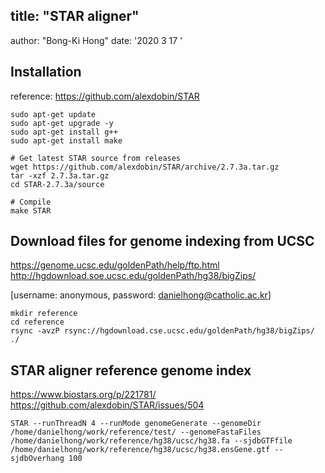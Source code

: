 title: "STAR aligner"
---
author: "Bong-Ki Hong"
date: '2020 3 17 '

## Installation
reference: https://github.com/alexdobin/STAR

```{bash}
sudo apt-get update
sudo apt-get upgrade -y
sudo apt-get install g++
sudo apt-get install make

# Get latest STAR source from releases
wget https://github.com/alexdobin/STAR/archive/2.7.3a.tar.gz
tar -xzf 2.7.3a.tar.gz
cd STAR-2.7.3a/source

# Compile
make STAR
```


## Download files for genome indexing from UCSC

https://genome.ucsc.edu/goldenPath/help/ftp.html
http://hgdownload.soe.ucsc.edu/goldenPath/hg38/bigZips/

[username: anonymous, password: danielhong@catholic.ac.kr]
```{bash}
mkdir reference
cd reference
rsync -avzP rsync://hgdownload.cse.ucsc.edu/goldenPath/hg38/bigZips/ ./
```

## STAR aligner reference genome index

https://www.biostars.org/p/221781/
https://github.com/alexdobin/STAR/issues/504
```{bash}
STAR --runThreadN 4 --runMode genomeGenerate --genomeDir /home/danielhong/work/reference/test/ --genomeFastaFiles /home/danielhong/work/reference/hg38/ucsc/hg38.fa --sjdbGTFfile /home/danielhong/work/reference/hg38/ucsc/hg38.ensGene.gtf --sjdbOverhang 100
```
